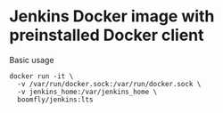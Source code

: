 # Jenkins Docker image with preinstalled Docker client

Basic usage

    docker run -it \
      -v /var/run/docker.sock:/var/run/docker.sock \
      -v jenkins_home:/var/jenkins_home \
      boomfly/jenkins:lts